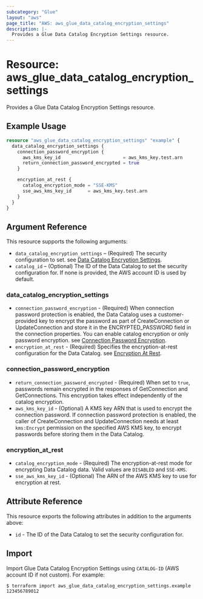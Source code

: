 ```yaml
---
subcategory: "Glue"
layout: "aws"
page_title: "AWS: aws_glue_data_catalog_encryption_settings"
description: |-
  Provides a Glue Data Catalog Encryption Settings resource.
---
```


# Resource: aws_glue_data_catalog_encryption_settings

Provides a Glue Data Catalog Encryption Settings resource.

## Example Usage

```terraform
resource "aws_glue_data_catalog_encryption_settings" "example" {
  data_catalog_encryption_settings {
    connection_password_encryption {
      aws_kms_key_id                       = aws_kms_key.test.arn
      return_connection_password_encrypted = true
    }

    encryption_at_rest {
      catalog_encryption_mode = "SSE-KMS"
      sse_aws_kms_key_id      = aws_kms_key.test.arn
    }
  }
}
```

## Argument Reference

This resource supports the following arguments:

* `data_catalog_encryption_settings` – (Required) The security configuration to set. see [Data Catalog Encryption Settings](#data_catalog_encryption_settings).
* `catalog_id` – (Optional) The ID of the Data Catalog to set the security configuration for. If none is provided, the AWS account ID is used by default.

### data_catalog_encryption_settings

* `connection_password_encryption` - (Required) When connection password protection is enabled, the Data Catalog uses a customer-provided key to encrypt the password as part of CreateConnection or UpdateConnection and store it in the ENCRYPTED_PASSWORD field in the connection properties. You can enable catalog encryption or only password encryption. see [Connection Password Encryption](#connection_password_encryption).
* `encryption_at_rest` - (Required) Specifies the encryption-at-rest configuration for the Data Catalog. see [Encryption At Rest](#encryption_at_rest).

### connection_password_encryption

* `return_connection_password_encrypted` - (Required) When set to `true`, passwords remain encrypted in the responses of GetConnection and GetConnections. This encryption takes effect independently of the catalog encryption.
* `aws_kms_key_id` - (Optional) A KMS key ARN that is used to encrypt the connection password. If connection password protection is enabled, the caller of CreateConnection and UpdateConnection needs at least `kms:Encrypt` permission on the specified AWS KMS key, to encrypt passwords before storing them in the Data Catalog.

### encryption_at_rest

* `catalog_encryption_mode` - (Required) The encryption-at-rest mode for encrypting Data Catalog data. Valid values are `DISABLED` and `SSE-KMS`.
* `sse_aws_kms_key_id` - (Optional) The ARN of the AWS KMS key to use for encryption at rest.

## Attribute Reference

This resource exports the following attributes in addition to the arguments above:

* `id` - The ID of the Data Catalog to set the security configuration for.

## Import

Import Glue Data Catalog Encryption Settings using `CATALOG-ID` (AWS account ID if not custom). For example:

```
$ terraform import aws_glue_data_catalog_encryption_settings.example 123456789012
```
